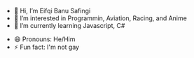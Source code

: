 - 👋 Hi, I’m Eifqi Banu Safingi
- 👀 I’m interested in Programmin, Aviation, Racing, and Anime
- 🌱 I’m currently learning Javascript, C#
<!-- - 💞️ I’m looking to collaborate on ...
- 📫 How to reach me ... -->
- 😄 Pronouns: He/Him
- ⚡ Fun fact: I'm not gay

<!---
rifqi011/rifqi011 is a ✨ special ✨ repository because its `README.md` (this file) appears on your GitHub profile.
You can click the Preview link to take a look at your changes.
--->
